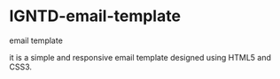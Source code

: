 # IGNTD-email-template
email template

it is a simple and responsive email template designed using HTML5 and CSS3.
